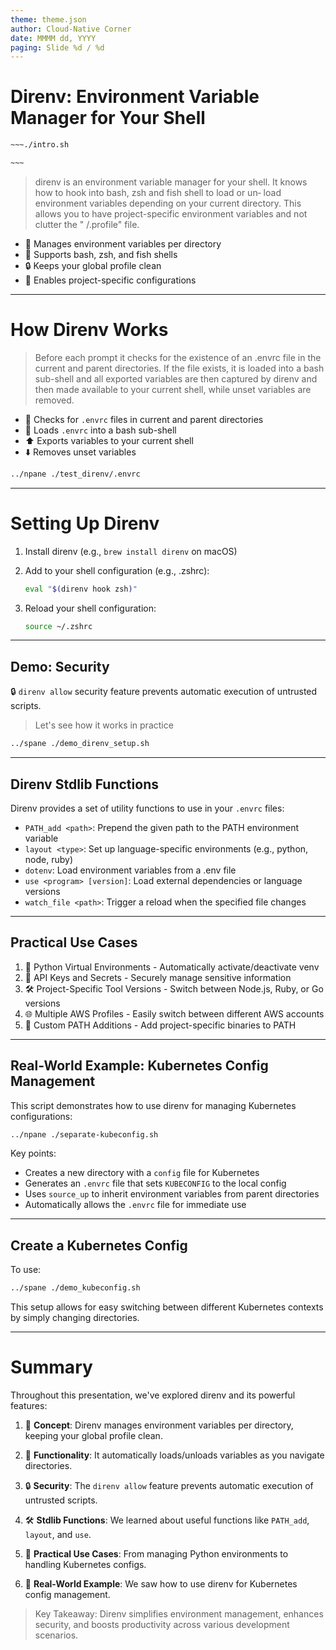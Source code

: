 ```yaml
---
theme: theme.json
author: Cloud-Native Corner 
date: MMMM dd, YYYY
paging: Slide %d / %d
---
```


# Direnv: Environment Variable Manager for Your Shell

```bash
~~~./intro.sh

~~~
```

> direnv is an environment variable manager for your shell. It knows how to hook
> into bash, zsh and fish shell to load or un‐ load environment variables
> depending on your current directory. This allows you to have project-specific
> environment variables and not clutter the " /.profile" file.

- 🔧 Manages environment variables per directory
- 🚀 Supports bash, zsh, and fish shells
- 🔒 Keeps your global profile clean
- 🔗 Enables project-specific configurations

---

# How Direnv Works


> Before each prompt it checks for the existence of an .envrc file in the
> current and parent directories. If the file exists, it is loaded into a bash
> sub-shell and all exported variables are then captured by direnv and then made
> available to your current shell, while unset variables are removed.

- 📂 Checks for `.envrc` files in current and parent directories
- 🔄 Loads `.envrc` into a bash sub-shell
- ⬆️ Exports variables to your current shell
- ⬇️ Removes unset variables

```bash
../npane ./test_direnv/.envrc
```

---

# Setting Up Direnv

1. Install direnv (e.g., `brew install direnv` on macOS)

2. Add to your shell configuration (e.g., .zshrc):
   ```bash
   eval "$(direnv hook zsh)"
   ```

3. Reload your shell configuration:
   ```bash
   source ~/.zshrc
   ```

---

## Demo: Security

🔒 `direnv allow` security feature prevents automatic execution of untrusted scripts.

> Let's see how it works in practice

```bash
../spane ./demo_direnv_setup.sh
```

---


## Direnv Stdlib Functions

Direnv provides a set of utility functions to use in your `.envrc` files:

- `PATH_add <path>`: Prepend the given path to the PATH environment variable
- `layout <type>`: Set up language-specific environments (e.g., python, node, ruby)
- `dotenv`: Load environment variables from a .env file
- `use <program> [version]`: Load external dependencies or language versions
- `watch_file <path>`: Trigger a reload when the specified file changes

---

## Practical Use Cases

1. 🐍 Python Virtual Environments - Automatically activate/deactivate venv
2. 🔑 API Keys and Secrets - Securely manage sensitive information
3. 🛠️ Project-Specific Tool Versions - Switch between Node.js, Ruby, or Go versions
4. 🌐 Multiple AWS Profiles - Easily switch between different AWS accounts
5. 📁 Custom PATH Additions - Add project-specific binaries to PATH
---

## Real-World Example: Kubernetes Config Management

This script demonstrates how to use direnv for managing Kubernetes configurations:

```bash
../npane ./separate-kubeconfig.sh
```

Key points:
- Creates a new directory with a `config` file for Kubernetes
- Generates an `.envrc` file that sets `KUBECONFIG` to the local config
- Uses `source_up` to inherit environment variables from parent directories
- Automatically allows the `.envrc` file for immediate use

---

## Create a Kubernetes Config

To use:
```bash
../spane ./demo_kubeconfig.sh
```

This setup allows for easy switching between different Kubernetes contexts by simply changing directories.

---

# Summary

Throughout this presentation, we've explored direnv and its powerful features:

1. 🔧 **Concept**: Direnv manages environment variables per directory, keeping your global profile clean.

2. 🚀 **Functionality**: It automatically loads/unloads variables as you navigate directories.

3. 🔒 **Security**: The `direnv allow` feature prevents automatic execution of untrusted scripts.

4. 🛠️ **Stdlib Functions**: We learned about useful functions like `PATH_add`, `layout`, and `use`.

5. 💼 **Practical Use Cases**: From managing Python environments to handling Kubernetes configs.

6. 🔬 **Real-World Example**: We saw how to use direnv for Kubernetes config management.

> Key Takeaway: Direnv simplifies environment management, enhances security, and boosts productivity across various development scenarios.

